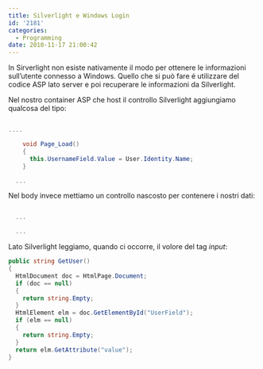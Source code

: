 ```yaml
---
title: Silverlight e Windows Login
id: '2181'
categories:
  - Programming
date: 2010-11-17 21:00:42
---
```


In Sirverlight non esiste nativamente il modo per ottenere le informazioni sull’utente connesso a Windows. Quello che si può fare é utilizzare del codice ASP lato server e poi recuperare le informazioni da Silverlight.

Nel nostro container ASP che host il controllo Silverlight aggiungiamo qualcosa del tipo:

```csharp

....

    void Page_Load()
    {
      this.UsernameField.Value = User.Identity.Name;
    }

  ...
```

Nel body invece mettiamo un controllo nascosto per contenere i nostri dati:

```csharp

  ...

  ...

```

Lato Silverlight leggiamo, quando ci occorre, il volore del tag _input_:

```csharp
public string GetUser()
{
  HtmlDocument doc = HtmlPage.Document;
  if (doc == null)
  {
    return string.Empty;
  }
  HtmlElement elm = doc.GetElementById("UserField");
  if (elm == null)
  {
    return string.Empty;
  }
  return elm.GetAttribute("value");
}
```
